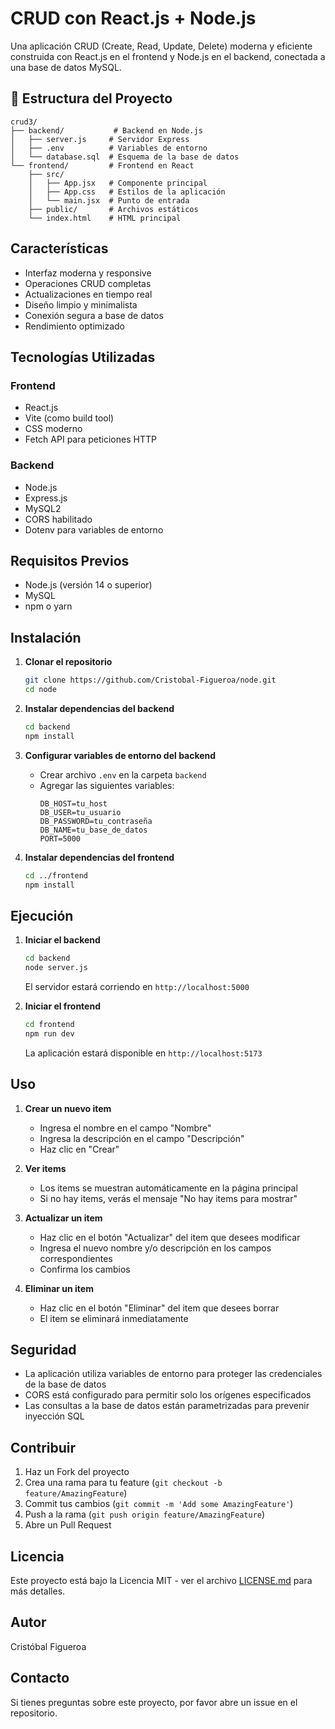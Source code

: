 # CRUD con React.js + Node.js

Una aplicación CRUD (Create, Read, Update, Delete) moderna y eficiente construida con React.js en el frontend y Node.js en el backend, conectada a una base de datos MySQL.

## 📁 Estructura del Proyecto

```
crud3/
├── backend/           # Backend en Node.js
│   ├── server.js     # Servidor Express
│   ├── .env          # Variables de entorno
│   └── database.sql  # Esquema de la base de datos
└── frontend/         # Frontend en React
    ├── src/
    │   ├── App.jsx   # Componente principal
    │   ├── App.css   # Estilos de la aplicación
    │   └── main.jsx  # Punto de entrada
    ├── public/       # Archivos estáticos
    └── index.html    # HTML principal
```

## Características

- Interfaz moderna y responsive
- Operaciones CRUD completas
- Actualizaciones en tiempo real
- Diseño limpio y minimalista
- Conexión segura a base de datos
- Rendimiento optimizado

## Tecnologías Utilizadas

### Frontend
- React.js
- Vite (como build tool)
- CSS moderno
- Fetch API para peticiones HTTP

### Backend
- Node.js
- Express.js
- MySQL2
- CORS habilitado
- Dotenv para variables de entorno

## Requisitos Previos

- Node.js (versión 14 o superior)
- MySQL
- npm o yarn

## Instalación

1. **Clonar el repositorio**
   ```bash
   git clone https://github.com/Cristobal-Figueroa/node.git
   cd node
   ```

2. **Instalar dependencias del backend**
   ```bash
   cd backend
   npm install
   ```

3. **Configurar variables de entorno del backend**
   - Crear archivo `.env` en la carpeta `backend`
   - Agregar las siguientes variables:
     ```
     DB_HOST=tu_host
     DB_USER=tu_usuario
     DB_PASSWORD=tu_contraseña
     DB_NAME=tu_base_de_datos
     PORT=5000
     ```

4. **Instalar dependencias del frontend**
   ```bash
   cd ../frontend
   npm install
   ```

## Ejecución

1. **Iniciar el backend**
   ```bash
   cd backend
   node server.js
   ```
   El servidor estará corriendo en `http://localhost:5000`

2. **Iniciar el frontend**
   ```bash
   cd frontend
   npm run dev
   ```
   La aplicación estará disponible en `http://localhost:5173`

## Uso

1. **Crear un nuevo item**
   - Ingresa el nombre en el campo "Nombre"
   - Ingresa la descripción en el campo "Descripción"
   - Haz clic en "Crear"

2. **Ver items**
   - Los items se muestran automáticamente en la página principal
   - Si no hay items, verás el mensaje "No hay items para mostrar"

3. **Actualizar un item**
   - Haz clic en el botón "Actualizar" del item que desees modificar
   - Ingresa el nuevo nombre y/o descripción en los campos correspondientes
   - Confirma los cambios

4. **Eliminar un item**
   - Haz clic en el botón "Eliminar" del item que desees borrar
   - El item se eliminará inmediatamente

## Seguridad

- La aplicación utiliza variables de entorno para proteger las credenciales de la base de datos
- CORS está configurado para permitir solo los orígenes especificados
- Las consultas a la base de datos están parametrizadas para prevenir inyección SQL

## Contribuir

1. Haz un Fork del proyecto
2. Crea una rama para tu feature (`git checkout -b feature/AmazingFeature`)
3. Commit tus cambios (`git commit -m 'Add some AmazingFeature'`)
4. Push a la rama (`git push origin feature/AmazingFeature`)
5. Abre un Pull Request

## Licencia

Este proyecto está bajo la Licencia MIT - ver el archivo [LICENSE.md](LICENSE.md) para más detalles.

## Autor

Cristóbal Figueroa

## Contacto

Si tienes preguntas sobre este proyecto, por favor abre un issue en el repositorio.
